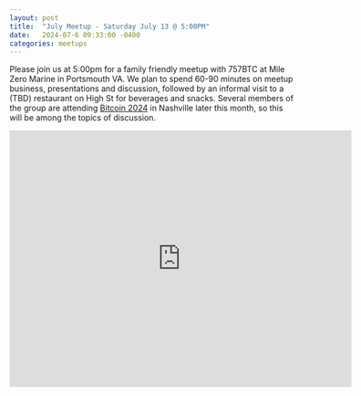 ```yaml
---
layout: post
title:  "July Meetup - Saturday July 13 @ 5:00PM"
date:   2024-07-6 09:33:00 -0400
categories: meetups
---
```

Please join us at 5:00pm for a family friendly meetup with 757BTC at Mile Zero Marine in Portsmouth VA. We plan to spend 60-90 minutes on meetup business, presentations and discussion, followed by an informal visit to a (TBD) restaurant on High St for beverages and snacks. Several members of the group are attending [Bitcoin 2024](https://bitcoin2024.b.tc/2024) in Nashville later this month, so this will be among the topics of discussion.

<iframe src="https://www.google.com/maps/embed?pb=!1m18!1m12!1m3!1d596.1170077708135!2d-76.29721364168317!3d36.83513346377685!2m3!1f0!2f0!3f0!3m2!1i1024!2i768!4f13.1!3m3!1m2!1s0x89baa320f4ea4287%3A0x60b66698efea7ac0!2sMile%20Zero%20Marine!5e0!3m2!1sen!2sus!4v1711046558382!5m2!1sen!2sus" width="600" height="450" style="border:0;" allowfullscreen="" loading="lazy" referrerpolicy="no-referrer-when-downgrade"></iframe>
